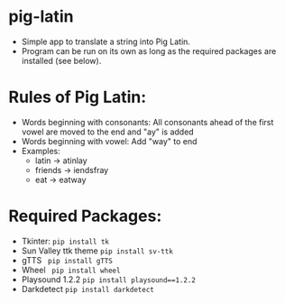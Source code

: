 # pig-latin
* Simple app to translate a string into Pig Latin.
* Program can be run on its own as long as the required packages are installed (see below).

# Rules of Pig Latin:
* Words beginning with consonants: All consonants ahead of the first vowel are moved to the end and "ay" is added
* Words beginning with vowel: Add "way" to end
* Examples:
    * latin -> atinlay
    * friends -> iendsfray
    * eat -> eatway

# Required Packages:
* Tkinter: `` pip install tk ``
* Sun Valley ttk theme `` pip install sv-ttk ``
* gTTS `` pip install gTTS``
* Wheel `` pip install wheel``
* Playsound 1.2.2 `` pip install playsound==1.2.2 ``
* Darkdetect `` pip install darkdetect ``